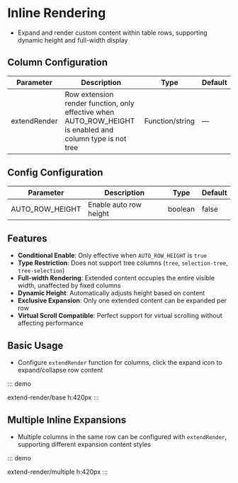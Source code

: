 # Inline Rendering

-   Expand and render custom content within table rows, supporting dynamic height and full-width display

## Column Configuration

| Parameter    | Description                                                                      | Type            | Default |
| ------------ | -------------------------------------------------------------------------------- | --------------- | ------- |
| extendRender | Row extension render function, only effective when AUTO_ROW_HEIGHT is enabled and column type is not tree | Function/string | —       |

## Config Configuration

| Parameter       | Description        | Type    | Default |
| --------------- | ------------------ | ------- | ------- |
| AUTO_ROW_HEIGHT | Enable auto row height | boolean | false   |

## Features

-   **Conditional Enable**: Only effective when `AUTO_ROW_HEIGHT` is `true`
-   **Type Restriction**: Does not support tree columns (`tree`, `selection-tree`, `tree-selection`)
-   **Full-width Rendering**: Extended content occupies the entire visible width, unaffected by fixed columns
-   **Dynamic Height**: Automatically adjusts height based on content
-   **Exclusive Expansion**: Only one extended content can be expanded per row
-   **Virtual Scroll Compatible**: Perfect support for virtual scrolling without affecting performance

## Basic Usage

-   Configure `extendRender` function for columns, click the expand icon to expand/collapse row content

::: demo

extend-render/base
h:420px
:::

## Multiple Inline Expansions

-   Multiple columns in the same row can be configured with `extendRender`, supporting different expansion content styles

::: demo

extend-render/multiple
h:420px
:::
